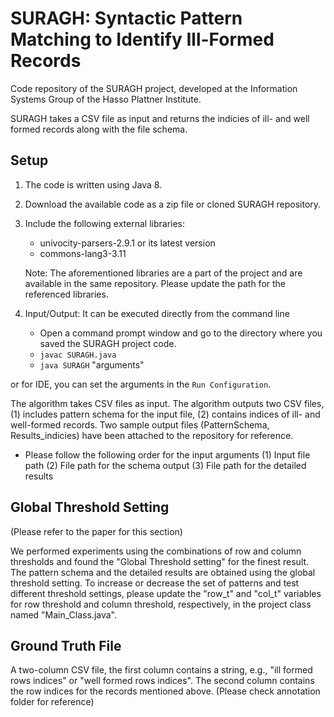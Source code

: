 # SURAGH: Syntactic Pattern Matching to Identify Ill-Formed Records
Code repository of the SURAGH project, developed at the Information Systems Group of the Hasso Plattner Institute.

SURAGH takes a CSV file as input and returns the indicies of ill- and well formed records along with the file schema.

## Setup

1. The code is written using Java 8.
2. Download the available code as a zip file or cloned SURAGH repository.
3. Include the following external libraries: 
	- univocity-parsers-2.9.1 or its latest version
	- commons-lang3-3.11

   Note: The aforementioned libraries are a part of the project and are available in the same repository. Please update the path for the referenced libraries.
   
 4. Input/Output: It can be executed directly from the command line
	-  Open a command prompt window and go to the directory where you saved the SURAGH project code.
	- `javac SURAGH.java` 
	- `java SURAGH` "arguments"
	
or for IDE, you can set the arguments in the `Run Configuration`. 

The algorithm takes CSV files as input. The algorithm outputs two CSV files, (1) includes pattern schema for the input file, (2) contains indices of ill- and well-formed records.
Two sample output files (PatternSchema, Results_indicies) have been attached to the repository for reference. 

- Please follow the following order for the input arguments
	(1) Input file path
	(2) File path for the schema output
	(3) File path for the detailed results




## Global Threshold Setting
(Please refer to the paper for this section) 

We performed experiments using the combinations of row and column thresholds and found the "Global Threshold setting" for the finest result. The pattern schema and the detailed results are obtained using the global threshold setting. To increase or decrease the set of patterns and test different threshold settings, please update the "row_t" and "col_t" variables for row threshold and column threshold, respectively, in the project class named "Main_Class.java".


## Ground Truth File

A two-column CSV file, the first column contains a string, e.g., "ill formed rows indices" or "well formed rows indices".  The second column contains the row indices for the records mentioned above. (Please check annotation folder for reference)

